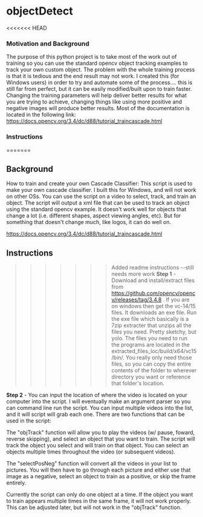 # objectDetect
<<<<<<< HEAD
### Motivation and Background 
The purpose of this python project is to take most of the work out of training so you can use the standard opencv object tracking
examples to track your own custom object. The problem with the whole training process is that it is tedious and the end result may
not work. I created this (for Windows users) in order to try and automate some of the process.... this is still far from perfect, but
it can be easily modified/built upon to train faster. Changing the training parameters will help deliver better results for what you 
are trying to achieve, changing things like using more positive and negative images will produce better results. Most of the 
documentation is located in the following link: 
https://docs.opencv.org/3.4/dc/d88/tutorial_traincascade.html

### Instructions
=======
## Background
How to train and create your own Cascade Classifier: This script is used to make your own cascade classifier. I built this for Windows, and will not work on other OSs. You can use the script on a video to select, track, and train an object. The script will output a xml file that can be used to track an object using the standard opencv example. It doesn't work well for objects that change a lot (i.e. different shapes, aspect viewing angles, etc). But for something that doesn't change much, like logos, it can do well on. 

https://docs.opencv.org/3.4/dc/d88/tutorial_traincascade.html

## Instructions
>>>>>>> Added readme instructions --still needs more work
__Step 1__ -
Download and install/extract files from https://github.com/opencv/opencv/releases/tag/3.4.8 . If you are on windows then get the 
vc-14/15 files. It downloads an exe file. Run the exe file which basically is a 7zip extracter that unzips all the files you need.
Pretty sketchy, but yolo. The files you need to run the programs are located in the extracted_files_loc/build/x64/vc15/bin/. You really only need those files, so you can copy the entire contents of the folder to wherever directory you want or reference that
folder's location. 

__Step 2__ - 
You can input the location of where the video is located on your computer into the script. I will eventually make an argument parser so you can command line run the script. You can input multiple videos into the list, and it will script will grab each one. There are two functions that can be used in the script:

The "objTrack" function will allow you to play the videos (w/ pause, foward, reverse skipping), and select an object that you want to train. The script will track the object you select and will train on that object. You can select an objects multiple times throughout the video (or subsequent videos).

The "selectPosNeg" function will convert all the videos in your list to pictures. You will then have to go through each picture and either use that image as a negative, select an object to train as a positive, or skip the frame entirely. 

Currently the script can only do one object at a time. If the object you want to train appears multiple times in the same frame, it will not work properly. This can be adjusted later, but will not work in the "objTrack" function.

